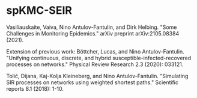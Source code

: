 # spKMC-SEIR

Vasiliauskaite, Vaiva, Nino Antulov-Fantulin, and Dirk Helbing. "Some Challenges in Monitoring Epidemics." arXiv preprint arXiv:2105.08384 (2021).

Extension of previous work:
Böttcher, Lucas, and Nino Antulov-Fantulin. "Unifying continuous, discrete, and hybrid susceptible-infected-recovered processes on networks." Physical Review Research 2.3 (2020): 033121.

Tolić, Dijana, Kaj-Kolja Kleineberg, and Nino Antulov-Fantulin. "Simulating SIR processes on networks using weighted shortest paths." Scientific reports 8.1 (2018): 1-10.
